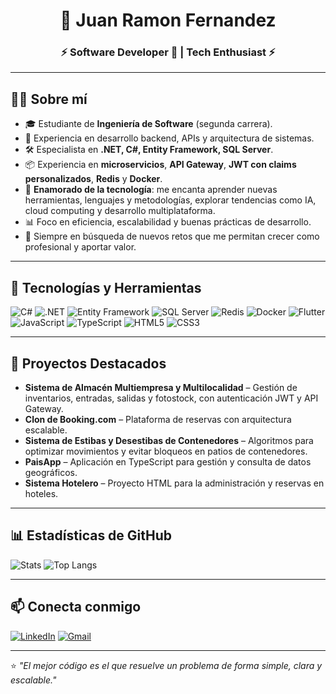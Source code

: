 <h1 align="center">🚀 Juan Ramon Fernandez</h1>
<h3 align="center">⚡ Software Developer 👾 | Tech Enthusiast ⚡</h3>

---

## 🧑‍💻 Sobre mí
- 🎓 Estudiante de **Ingeniería de Software** (segunda carrera).
- 💼 Experiencia en desarrollo backend, APIs y arquitectura de sistemas.
- 🛠 Especialista en **.NET, C#, Entity Framework, SQL Server**.
- 📦 Experiencia en **microservicios**, **API Gateway**, **JWT con claims personalizados**, **Redis** y **Docker**.
- 🤖 **Enamorado de la tecnología**: me encanta aprender nuevas herramientas, lenguajes y metodologías, explorar tendencias como IA, cloud computing y desarrollo multiplataforma.
- 📊 Foco en eficiencia, escalabilidad y buenas prácticas de desarrollo.
- 🌱 Siempre en búsqueda de nuevos retos que me permitan crecer como profesional y aportar valor.

---

## 🚀 Tecnologías y Herramientas
![C#](https://img.shields.io/badge/-C%23-239120?style=flat&logo=csharp&logoColor=white)
![.NET](https://img.shields.io/badge/-.NET-512BD4?style=flat&logo=dotnet&logoColor=white)
![Entity Framework](https://img.shields.io/badge/-Entity%20Framework-6DB33F?style=flat)
![SQL Server](https://img.shields.io/badge/-SQL%20Server-CC2927?style=flat&logo=microsoftsqlserver&logoColor=white)
![Redis](https://img.shields.io/badge/-Redis-DC382D?style=flat&logo=redis&logoColor=white)
![Docker](https://img.shields.io/badge/-Docker-2496ED?style=flat&logo=docker&logoColor=white)
![Flutter](https://img.shields.io/badge/-Flutter-02569B?style=flat&logo=flutter&logoColor=white)
![JavaScript](https://img.shields.io/badge/-JavaScript-F7DF1E?style=flat&logo=javascript&logoColor=black)
![TypeScript](https://img.shields.io/badge/-TypeScript-3178C6?style=flat&logo=typescript&logoColor=white)
![HTML5](https://img.shields.io/badge/-HTML5-E34F26?style=flat&logo=html5&logoColor=white)
![CSS3](https://img.shields.io/badge/-CSS3-1572B6?style=flat&logo=css3&logoColor=white)

---

## 📌 Proyectos Destacados
- **Sistema de Almacén Multiempresa y Multilocalidad** – Gestión de inventarios, entradas, salidas y fotostock, con autenticación JWT y API Gateway.
- **Clon de Booking.com** – Plataforma de reservas con arquitectura escalable.
- **Sistema de Estibas y Desestibas de Contenedores** – Algoritmos para optimizar movimientos y evitar bloqueos en patios de contenedores.
- **PaisApp** – Aplicación en TypeScript para gestión y consulta de datos geográficos.
- **Sistema Hotelero** – Proyecto HTML para la administración y reservas en hoteles.

---

## 📊 Estadísticas de GitHub
![Stats](https://github-readme-stats.vercel.app/api?username=ramonfor-3&show_icons=true&theme=radical)
![Top Langs](https://github-readme-stats.vercel.app/api/top-langs/?username=ramonfor-3&layout=compact&theme=radical)

---

## 📫 Conecta conmigo
[![LinkedIn](https://img.shields.io/badge/LinkedIn-Juan_Ramon_Fernandez-blue?style=flat&logo=linkedin)](https://www.linkedin.com/in/tuPerfil)
[![Gmail](https://img.shields.io/badge/Email-juanramonfernandez99@gmail.com-red?style=flat&logo=gmail)](mailto:juan@example.com)

---
⭐️ _"El mejor código es el que resuelve un problema de forma simple, clara y escalable."_  
